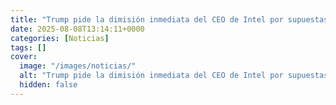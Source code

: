 ```yaml
---
title: "Trump pide la dimisión inmediata del CEO de Intel por supuestas conexiones con China"
date: 2025-08-08T13:14:11+0000
categories: [Noticias]
tags: []
cover:
  image: "/images/noticias/"
  alt: "Trump pide la dimisión inmediata del CEO de Intel por supuestas conexiones con China"
  hidden: false
---
```



